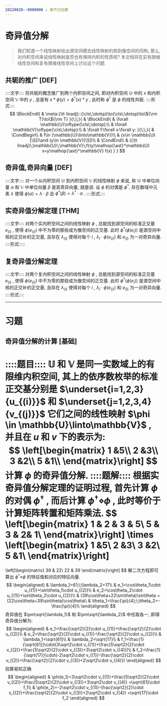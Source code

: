 ```yaml
---
20220820--0000000 : 章节已创建
---
```

# 奇异值分解
> 我们知道一个线性映射给出源空间模去线性映射的核到像空间的同构, 那么, 对内积空间来说线性映射是否也有保持内积的性质呢?
> 本文档将在实有限维线性空间和复有限维线性空间上讨论这个问题. 
## 共轭的推广 [DEF]
::::文字::::
将共轭的概念推广到两个内积空间之间, 即对内积空间 $\mathbb{U}$ 中的 $x$ 和内积空间 $\mathbb{V}$ 中的 $y$ , 总是有 $x\ast \phi(y)=\phi^\dagger(x)\ast y$ , 此时称 $\phi^\dagger$ 是 $\phi$ 的线性共轭. 
::::形式::::
$$
\BlockEndl{
    & \meta:{\tt linadj}::(\cls\;\dotsp)\to(\cls\;\dotsp)\to\${\rm T}\to\${\rm T}
}{\;\;}{
    & \BlockEndl{
        & \forall \mathbb{U}\oftype{\cls\;\dotsp}:\\
        & \forall \mathbb{V}\oftype{\cls\;\dotsp}:\\
        & \forall f:\forall x:\forall y:
    }{\;\;}{
        & \CondBegin\\
        & f\in (\mathbb{U}\linto\mathbb{V})\\
        & (x\in \mathbb{U}[\S])\and (y\in \mathbb{V}[\S])\\
        & \CondEnd\\
        & ({\tt linadj}\;\mathbb{U}\;\mathbb{V}\;f)(y)\mathop{\ast}^\mathbb{U} x=y\mathop{\ast}^\mathbb{V} f(x)
    }
}
$$

## 奇异值,奇异向量 [DEF]
::::文字::::
对一个从内积空间 $\mathbb{U}$ 到内积空间 $\mathbb{V}$ 的线性映射 $\phi$ 来说, 称 $\mathbb{U}$ 中单位向量 $\alpha$ 和 $\mathbb{V}$ 中单位向量 $\beta$ 是其奇异向量, 就是说: 
设 $\phi$ 的对偶是 $\phi^\dagger$, 存在数域中元素 $\lambda$ 使得 $\phi(\alpha) =\lambda\cdot \beta$ 且 $\phi^\dagger(\beta)=\lambda^\dagger\cdot \alpha$ . 
::::形式::::
$$
$$

## 实奇异值分解定理 [THM]
::::文字::::
对两个实内积空间之间的线性映射 $\phi$ ,  总能找到源空间的标准正交基 $e_{(i)}$ , 使得 $\phi(e_{(i)})$ 中不为零的那些成为像空间的正交基. 
此时 $\phi^\dagger(\phi(e_i))$ 是源空间中核的正交补的正交基, 且存在 $\lambda_{(i)}$ 使得对每个 $i$ , $\lambda_i\cdot\phi(e_{(i)})$ 和 $e_{(i)}$ 为一对奇异向量. 
::::形式:::::

## 复奇异值分解定理
::::文字::::
对两个复内积空间之间的线性映射 $\phi$ ,  总能找到源空间的标准正交基 $e_{(i)}$ , 使得 $\phi(e_{(i)})$ 中不为零的那些成为像空间的正交基. 
此时 $\phi^\dagger(\phi(e_i))$ 是源空间中核的正交补的正交基, 且存在 $\lambda_{(i)}$ 使得对每个 $i$ , $\lambda_i\cdot\phi(e_{(i)})$ 和 $e_{(i)}$ 为一对奇异向量. 
::::形式::::

***
# 习题
## 奇异值分解的计算 [基础]
::::题目::::
$\mathbb{U}$ 和 $\mathbb{V}$ 是同一实数域上的有限维内积空间, 其上的依序数枚举的标准正交基分别是 $\underset{i=1,2,3}{u_{(i)}}$ 和 $\underset{j=1,2,3,4}{v_{(j)}}$ 
它们之间的线性映射 $\phi \in \mathbb{U}\linto\mathbb{V}$ , 并且在 $u$ 和 $v$ 下的表示为: 
$$
\left[\begin{matrix}
    1 &5\\
    2 &3\\
    3 &2\\
    5 &1\\
\end{matrix}\right]
$$
计算 $\phi$ 的奇异值分解. 
::::题解::::
根据实奇异值分解定理的证明过程, 首先计算 $\phi$ 的对偶 $\phi^\dagger$ , 而后计算 $\phi^\dagger\diamond\phi$ , 此时等价于计算矩阵转置和矩阵乘法. 
$$
\left[\begin{matrix}
    1 & 2 & 3 & 5\\
    5 & 3 & 2& 1\\
\end{matrix}\right]
\times
\left[\begin{matrix}
    1 &5\\
    2 &3\\
    3 &2\\
    5 &1\\
\end{matrix}\right]
=
\left[\begin{matrix}
    39 & 22\\
    22 & 39
\end{matrix}\right]
$$
解二次方程即可算出 $\phi^\dagger\diamond \phi$ 的特征值和对应的特征向量. 
$$
\begin{aligned}
& \lambda_1=61;\;\lambda_2=17\\
& e_1=\cos\theta_1\cdot u_{(1)}+\sin\theta_1\cdot u_{(2)}\\
& e_2=\cos\theta_2\cdot u_{(1)}+\sin\theta_2\cdot u_{(2)}\\
& (39\cos\theta+22\sin\theta)\sin\theta = (22\cos\theta+39\sin\theta)\cos\theta\\
& \theta_1=\frac{\pi}{4};\;\theta_2=-\frac{\pi}{4}\\
\end{aligned}
$$
奇异值在 $\pm\sqrt{\lambda_1}$ 和 $\pm\sqrt{\lambda_2}$ 中任取各一, 即得奇异值分解为: 
$$
\begin{aligned}
& e_1=\frac{\sqrt2}{2}\cdot u_{(1)}+\frac{\sqrt2}{2}\cdot u_{(2)}\\
& e_2=\frac{\sqrt2}{2}\cdot u_{(1)}-\frac{\sqrt2}{2}\cdot u_{(2)}\\
& \lambda_1=\sqrt{61}\\
& \lambda_2=\sqrt{17}\\
& f_1=\frac{1}{\sqrt{61}}\cdot(3\sqrt2\cdot v_{(1)}+\frac{5\sqrt2}{2}\cdot v_{(2)}+\frac{5\sqrt2}{2}\cdot v_{(3)}+3\sqrt2\cdot v_{(4)})\\
& f_2=\frac{1}{\sqrt{17}}\cdot(-2\sqrt2\cdot v_{(1)}-\frac{\sqrt2}{2}\cdot v_{(2)}+\frac{\sqrt2}{2}\cdot v_{(3)}+2\sqrt2\cdot v_{(4)})
\end{aligned}
$$
验算易知正确
$$
\begin{aligned}
& \phi(e_1)=3\sqrt2\cdot v_{(1)}+\frac{5\sqrt2}{2}\cdot v_{(2)}+\frac{5\sqrt2}{2}\cdot v_{(3)}+3\sqrt2\cdot v_{(4)}
=\sqrt{61}\cdot f_1\\
& \phi(e_2)=-2\sqrt2\cdot v_{(1)}-\frac{\sqrt2}{2}\cdot v_{(2)}+\frac{\sqrt2}{2}\cdot v_{(3)}+2\sqrt2\cdot v_{(4)}
=\sqrt{17}\cdot f_2
\end{aligned}
$$
